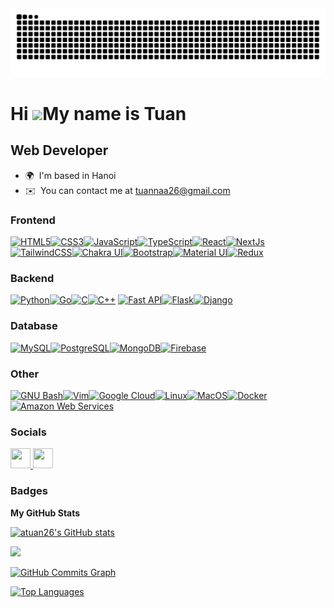 <picture>
  <source media="(prefers-color-scheme: dark)" srcset="https://raw.githubusercontent.com/atuan26/atuan26/output/github-contribution-grid-snake-dark.svg">
  <source media="(prefers-color-scheme: light)" srcset="https://raw.githubusercontent.com/atuan26/atuan26/output/github-contribution-grid-snake.svg">
  <img alt="github contribution grid snake animation" src="https://raw.githubusercontent.com/atuan26/atuan26/output/github-contribution-grid-snake.svg">
</picture>

Hi ![](https://user-images.githubusercontent.com/18350557/176309783-0785949b-9127-417c-8b55-ab5a4333674e.gif)My name is Tuan
============================================================================================================================
Web Developer
-------------

* 🌍  I'm based in Hanoi
* ✉️  You can contact me at [tuannaa26@gmail.com](mailto:tuannaa26@gmail.com)
### Frontend

<p align="left">
    <a
        href="https://developer.mozilla.org/en-US/docs/Glossary/HTML5"
        target="_blank"
        rel="noreferrer"
        ><img
            src="https://raw.githubusercontent.com/danielcranney/readme-generator/main/public/icons/skills/html5-colored.svg"
            width="36"
            height="36"
            alt="HTML5" /></a
    ><a href="https://www.w3.org/TR/CSS/#css" target="_blank" rel="noreferrer"
        ><img
            src="https://raw.githubusercontent.com/danielcranney/readme-generator/main/public/icons/skills/css3-colored.svg"
            width="36"
            height="36"
            alt="CSS3" /></a
    ><a
        href="https://developer.mozilla.org/en-US/docs/Web/JavaScript"
        target="_blank"
        rel="noreferrer"
        ><img
            src="https://raw.githubusercontent.com/danielcranney/readme-generator/main/public/icons/skills/javascript-colored.svg"
            width="36"
            height="36"
            alt="JavaScript" /></a
    ><a href="https://www.typescriptlang.org/" target="_blank" rel="noreferrer"
        ><img
            src="https://raw.githubusercontent.com/danielcranney/readme-generator/main/public/icons/skills/typescript-colored.svg"
            width="36"
            height="36"
            alt="TypeScript" /></a
    ><a href="https://reactjs.org/" target="_blank" rel="noreferrer"
        ><img
            src="https://raw.githubusercontent.com/danielcranney/readme-generator/main/public/icons/skills/react-colored.svg"
            width="36"
            height="36"
            alt="React" /></a
    ><a href="https://nextjs.org/docs" target="_blank" rel="noreferrer"
        ><img
            src="https://raw.githubusercontent.com/danielcranney/readme-generator/main/public/icons/skills/nextjs-colored.svg"
            width="36"
            height="36"
            alt="NextJs" /></a
    ><a href="https://tailwindcss.com/" target="_blank" rel="noreferrer"
        ><img
            src="https://raw.githubusercontent.com/danielcranney/readme-generator/main/public/icons/skills/tailwindcss-colored.svg"
            width="36"
            height="36"
            alt="TailwindCSS" /></a
    ><a href="https://chakra-ui.com/" target="_blank" rel="noreferrer"
        ><img
            src="https://raw.githubusercontent.com/danielcranney/readme-generator/main/public/icons/skills/chakra-colored.svg"
            width="36"
            height="36"
            alt="Chakra UI" /></a
    ><a href="https://getbootstrap.com/" target="_blank" rel="noreferrer"
        ><img
            src="https://raw.githubusercontent.com/danielcranney/readme-generator/main/public/icons/skills/bootstrap-colored.svg"
            width="36"
            height="36"
            alt="Bootstrap" /></a
    ><a href="https://mui.com/" target="_blank" rel="noreferrer"
        ><img
            src="https://raw.githubusercontent.com/danielcranney/readme-generator/main/public/icons/skills/materialui-colored.svg"
            width="36"
            height="36"
            alt="Material UI" /></a
    ><a href="https://redux.js.org/" target="_blank" rel="noreferrer"
        ><img
            src="https://raw.githubusercontent.com/danielcranney/readme-generator/main/public/icons/skills/redux-colored.svg"
            width="36"
            height="36"
            alt="Redux"
    /></a>
</p>

### Backend

<p align="left">
    <a href="https://www.python.org/" target="_blank" rel="noreferrer"
        ><img
            src="https://raw.githubusercontent.com/danielcranney/readme-generator/main/public/icons/skills/python-colored.svg"
            width="36"
            height="36"
            alt="Python" /></a
    ><a href="https://go.dev/doc/" target="_blank" rel="noreferrer"
        ><img
            src="https://raw.githubusercontent.com/danielcranney/readme-generator/main/public/icons/skills/go-colored.svg"
            width="36"
            height="36"
            alt="Go" /></a
    ><a
        href="https://docs.microsoft.com/en-us/cpp/?view=msvc-170"
        target="_blank"
        rel="noreferrer"
        ><img
            src="https://raw.githubusercontent.com/danielcranney/readme-generator/main/public/icons/skills/c-colored.svg"
            width="36"
            height="36"
            alt="C" /></a
    ><a
        href="https://docs.microsoft.com/en-us/cpp/?view=msvc-170"
        target="_blank"
        rel="noreferrer"
        ><img
            src="https://raw.githubusercontent.com/danielcranney/readme-generator/main/public/icons/skills/cplusplus-colored.svg"
            width="36"
            height="36"
            alt="C++"
    /></a>
    <a href="https://fastapi.tiangolo.com/" target="_blank" rel="noreferrer"
        ><img
            src="https://raw.githubusercontent.com/danielcranney/readme-generator/main/public/icons/skills/fastapi-colored.svg"
            width="36"
            height="36"
            alt="Fast API" /></a
    ><a
        href="https://flask.palletsprojects.com/en/2.0.x/"
        target="_blank"
        rel="noreferrer"
        ><img
            src="https://raw.githubusercontent.com/danielcranney/readme-generator/main/public/icons/skills/flask-colored.svg"
            width="36"
            height="36"
            alt="Flask" /></a
    ><a href="https://www.djangoproject.com/" target="_blank" rel="noreferrer"
        ><img
            src="https://raw.githubusercontent.com/danielcranney/readme-generator/main/public/icons/skills/django-colored.svg"
            width="36"
            height="36"
            alt="Django"
    /></a>
</p>

### Database
<p align="left">
<a href="https://www.mysql.com/" target="_blank" rel="noreferrer"><img src="https://raw.githubusercontent.com/danielcranney/readme-generator/main/public/icons/skills/mysql-colored.svg" width="36" height="36" alt="MySQL" /></a><a href="https://www.postgresql.org/" target="_blank" rel="noreferrer"><img src="https://raw.githubusercontent.com/danielcranney/readme-generator/main/public/icons/skills/postgresql-colored.svg" width="36" height="36" alt="PostgreSQL" /></a><a href="https://www.mongodb.com/" target="_blank" rel="noreferrer"><img src="https://raw.githubusercontent.com/danielcranney/readme-generator/main/public/icons/skills/mongodb-colored.svg" width="36" height="36" alt="MongoDB" /></a><a href="https://firebase.google.com/" target="_blank" rel="noreferrer"><img src="https://raw.githubusercontent.com/danielcranney/readme-generator/main/public/icons/skills/firebase-colored.svg" width="36" height="36" alt="Firebase" /></a>
                    </p>
                    

### Other

<p align="left">
<a href="https://www.gnu.org/software/bash/" target="_blank" rel="noreferrer"><img src="https://raw.githubusercontent.com/danielcranney/readme-generator/main/public/icons/skills/gnubash.svg" width="36" height="36" alt="GNU Bash" /></a><a href="https://www.vim.org/" target="_blank" rel="noreferrer"><img src="https://raw.githubusercontent.com/danielcranney/readme-generator/main/public/icons/skills/vim.svg" width="36" height="36" alt="Vim" /></a><a href="https://cloud.google.com/" target="_blank" rel="noreferrer"><img src="https://raw.githubusercontent.com/danielcranney/readme-generator/main/public/icons/skills/googlecloud-colored.svg" width="36" height="36" alt="Google Cloud" /></a><a href="https://www.linux.org" target="_blank" rel="noreferrer"><img src="https://raw.githubusercontent.com/danielcranney/readme-generator/main/public/icons/skills/linux-colored.svg" width="36" height="36" alt="Linux" /></a><a href="https://apple.com" target="_blank" rel="noreferrer"><img src="https://raw.githubusercontent.com/danielcranney/readme-generator/main/public/icons/skills/macos-colored.svg" width="36" height="36" alt="MacOS" /></a><a href="https://www.docker.com/" target="_blank" rel="noreferrer"><img src="https://raw.githubusercontent.com/danielcranney/readme-generator/main/public/icons/skills/docker-colored.svg" width="36" height="36" alt="Docker" /></a><a href="https://aws.amazon.com" target="_blank" rel="noreferrer"><img src="https://raw.githubusercontent.com/danielcranney/readme-generator/main/public/icons/skills/aws-colored.svg" width="36" height="36" alt="Amazon Web Services" /></a>
                    </p>
                    


### Socials

<p align="left"> <a href="https://www.github.com/atuan26" target="_blank" rel="noreferrer"> <picture> <source media="(prefers-color-scheme: dark)" srcset="https://raw.githubusercontent.com/danielcranney/readme-generator/main/public/icons/socials/github-dark.svg" /> <source media="(prefers-color-scheme: light)" srcset="https://raw.githubusercontent.com/danielcranney/readme-generator/main/public/icons/socials/github.svg" /> <img src="https://raw.githubusercontent.com/danielcranney/readme-generator/main/public/icons/socials/github.svg" width="32" height="32" /> </picture> </a> <a href="https://www.linkedin.com/in/atuan26" target="_blank" rel="noreferrer"> <picture> <source media="(prefers-color-scheme: dark)" srcset="https://raw.githubusercontent.com/danielcranney/readme-generator/main/public/icons/socials/linkedin-dark.svg" /> <source media="(prefers-color-scheme: light)" srcset="https://raw.githubusercontent.com/danielcranney/readme-generator/main/public/icons/socials/linkedin.svg" /> <img src="https://raw.githubusercontent.com/danielcranney/readme-generator/main/public/icons/socials/linkedin.svg" width="32" height="32" /> </picture> </a></p>

### Badges

<b>My GitHub Stats</b>

<a href="http://www.github.com/atuan26"><img src="https://github-readme-stats.vercel.app/api?username=atuan26&show_icons=true&hide=&count_private=true&title_color=0891b2&text_color=ffffff&icon_color=0891b2&bg_color=1c1917&hide_border=true&show_icons=true" alt="atuan26's GitHub stats" /></a>

<a href="http://www.github.com/atuan26"><img src="https://github-readme-streak-stats.herokuapp.com/?user=atuan26&stroke=ffffff&background=1c1917&ring=0891b2&fire=0891b2&currStreakNum=ffffff&currStreakLabel=0891b2&sideNums=ffffff&sideLabels=ffffff&dates=ffffff&hide_border=true" /></a>

<a href="http://www.github.com/atuan26"><img src="https://github-readme-activity-graph.cyclic.app/graph?username=atuan26&bg_color=1c1917&color=ffffff&line=0891b2&point=ffffff&area_color=1c1917&area=true&hide_border=true&custom_title=GitHub%20Commits%20Graph" alt="GitHub Commits Graph" /></a>

<a href="https://github.com/atuan26" align="left"><img src="https://github-readme-stats.vercel.app/api/top-langs/?username=atuan26&langs_count=10&title_color=0891b2&text_color=ffffff&icon_color=0891b2&bg_color=1c1917&hide_border=true&locale=en&custom_title=Top%20%Languages" alt="Top Languages" /></a>
